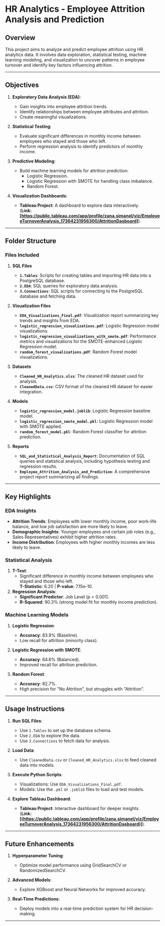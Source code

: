 # HR Analytics - Employee Attrition Analysis and Prediction

## **Overview**
This project aims to analyze and predict employee attrition using HR analytics data. It involves data exploration, statistical testing, machine learning modeling, and visualization to uncover patterns in employee turnover and identify key factors influencing attrition.

---

## **Objectives**
1. **Exploratory Data Analysis (EDA)**:
   - Gain insights into employee attrition trends.
   - Identify relationships between employee attributes and attrition.
   - Create meaningful visualizations.

2. **Statistical Testing**:
   - Evaluate significant differences in monthly income between employees who stayed and those who left.
   - Perform regression analysis to identify predictors of monthly income.

3. **Predictive Modeling**:
   - Build machine learning models for attrition prediction:
     - Logistic Regression.
     - Logistic Regression with SMOTE for handling class imbalance.
     - Random Forest.

4. **Visualization Dashboards**:
   - **Tableau Project**: A dashboard to explore data interactively.  
     (**Link: [https://public.tableau.com/app/profile/zana.simanel/viz/EmployeeTurnoverAnalysis_17364231956300/AttritionDasboard]**).

---

## **Folder Structure**

### **Files Included**
1. **SQL Files**
   - **`1.Tables`**: Scripts for creating tables and importing HR data into a PostgreSQL database.
   - **`2.EDA`**: SQL queries for exploratory data analysis.
   - **`3.Connections`**: SQL scripts for connecting to the PostgreSQL database and fetching data.

2. **Visualization Files**
   - **`EDA_Visualizations_Final.pdf`**: Visualization report summarizing key trends and insights from EDA.
   - **`logistic_regression_visualizations.pdf`**: Logistic Regression model visualizations.
   - **`logistic_regression_visualizations_with_smote.pdf`**: Performance metrics and visualizations for the SMOTE-enhanced Logistic Regression model.
   - **`random_forest_visualizations.pdf`**: Random Forest model visualizations.

3. **Datasets**
   - **`Cleaned_HR_Analytics.xlsx`**: The cleaned HR dataset used for analysis.
   - **`CleanedData.csv`**: CSV format of the cleaned HR dataset for easier integration.

4. **Models**
   - **`logistic_regression_model.joblib`**: Logistic Regression baseline model.
   - **`logistic_regression_smote_model.pkl`**: Logistic Regression model with SMOTE applied.
   - **`random_forest_model.pkl`**: Random Forest classifier for attrition prediction.

5. **Reports**
   - **`SQL_and_Statistical_Analysis_Report`**: Documentation of SQL queries and statistical analysis, including hypothesis testing and regression results.
   - **`Employee_Attrition_Analysis_and_Prediction`**: A comprehensive project report summarizing all findings.

---

## **Key Highlights**

### **EDA Insights**
- **Attrition Trends**: Employees with lower monthly income, poor work-life balance, and low job satisfaction are more likely to leave.
- **Demographic Insights**: Younger employees and certain job roles (e.g., Sales Representatives) exhibit higher attrition rates.
- **Income Distribution**: Employees with higher monthly incomes are less likely to leave.

### **Statistical Analysis**
1. **T-Test**:
   - Significant difference in monthly income between employees who stayed and those who left.  
     **T-Statistic**: 6.20 | **P-value**: 7.15e-10.
2. **Regression Analysis**:
   - **Significant Predictor**: Job Level (p < 0.001).
   - **R-Squared**: 90.3% (strong model fit for monthly income prediction).

### **Machine Learning Models**
1. **Logistic Regression**:
   - **Accuracy**: 83.9% (Baseline).
   - Low recall for attrition (minority class).

2. **Logistic Regression with SMOTE**:
   - **Accuracy**: 64.6% (Balanced).
   - Improved recall for attrition prediction.

3. **Random Forest**:
   - **Accuracy**: 82.7%.
   - High precision for "No Attrition", but struggles with "Attrition".

---

## **Usage Instructions**

1. **Run SQL Files**:
   - Use `1.Tables` to set up the database schema.
   - Use `2.EDA` to explore the data.
   - Use `3.Connections` to fetch data for analysis.

2. **Load Data**:
   - Use `CleanedData.csv` or `Cleaned_HR_Analytics.xlsx` to feed cleaned data into models.

3. **Execute Python Scripts**:
   - Visualizations: Use `EDA_Visualizations_Final.pdf`.
   - Models: Use the `.pkl` or `.joblib` files to load and test models.

4. **Explore Tableau Dashboard**:
   - **Tableau Project**: Interactive dashboard for deeper insights.  
     (**Link: [(https://public.tableau.com/app/profile/zana.simanel/viz/EmployeeTurnoverAnalysis_17364231956300/AttritionDasboard)]**).

---

## **Future Enhancements**
1. **Hyperparameter Tuning**:
   - Optimize model performance using GridSearchCV or RandomizedSearchCV.
   
2. **Advanced Models**:
   - Explore XGBoost and Neural Networks for improved accuracy.

3. **Real-Time Predictions**:
   - Deploy models into a real-time prediction system for HR decision-making.

---

